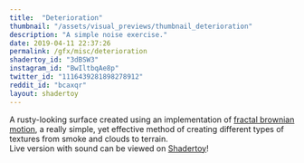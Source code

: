 ```yaml
---
title:  "Deterioration"
thumbnail: "/assets/visual_previews/thumbnail_deterioration"
description: "A simple noise exercise."
date: 2019-04-11 22:37:26
permalink: /gfx/misc/deterioration
shadertoy_id: "3dBSW3" 
instagram_id: "BwIltbqAe8p"
twitter_id: "1116439281898278912"
reddit_id: "bcaxqr"
layout: shadertoy
---
```

A rusty-looking surface created using an implementation of [fractal brownian motion](https://thebookofshaders.com/13/), a really
simple, yet effective method of creating different types of textures from smoke and clouds to terrain.   
Live version with sound can be viewed on [Shadertoy](https://www.shadertoy.com/view/3dBSW3)!


